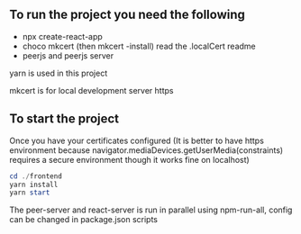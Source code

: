 ## To run the project you need the following
 - npx create-react-app
 - choco mkcert (then mkcert -install) read the .localCert readme
 - peerjs and peerjs server

yarn is used in this project

mkcert is for local development server https

## To start the project
Once you have your certificates configured (It is better to have https environment because navigator.mediaDevices.getUserMedia(constraints) requires a secure environment though it works fine on localhost)

```powershell
cd ./frontend
yarn install
yarn start
```
The peer-server and react-server is run in parallel using npm-run-all, config can be changed in package.json scripts